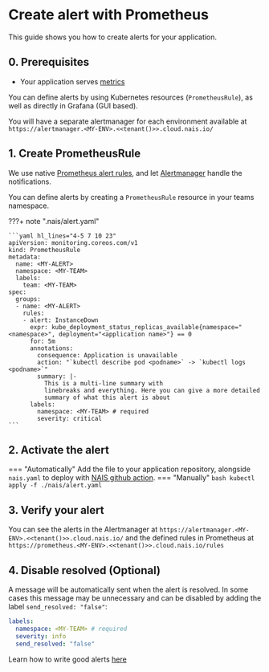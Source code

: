 # Create alert with Prometheus

This guide shows you how to create alerts for your application.

## 0. Prerequisites

- Your application serves [metrics](../metrics/expose.md)

You can define alerts by using Kubernetes resources (`PrometheusRule`), as well as directly in Grafana (GUI based).

You will have a separate alertmanager for each environment available at `https://alertmanager.<MY-ENV>.<<tenant()>>.cloud.nais.io/`

## 1. Create PrometheusRule

We use native [Prometheus alert rules](https://prometheus.io/docs/prometheus/latest/configuration/alerting_rules/), and let [Alertmanager](https://prometheus.io/docs/alerting/latest/alertmanager/) handle the notifications.

You can define alerts by creating a `PrometheusRule` resource in your teams namespace.

???+ note ".nais/alert.yaml"

    ```yaml hl_lines="4-5 7 10 23"
    apiVersion: monitoring.coreos.com/v1
    kind: PrometheusRule
    metadata:
      name: <MY-ALERT>
      namespace: <MY-TEAM>
      labels:
        team: <MY-TEAM>
    spec:
      groups:
      - name: <MY-ALERT>
        rules:
        - alert: InstanceDown
          expr: kube_deployment_status_replicas_available{namespace="<namespace>", deployment="<application name>"} == 0
          for: 5m
          annotations:
            consequence: Application is unavailable
            action: "`kubectl describe pod <podname>` -> `kubectl logs <podname>`"
            summary: |-
              This is a multi-line summary with
              linebreaks and everything. Here you can give a more detailed
              summary of what this alert is about
          labels:
            namespace: <MY-TEAM> # required
            severity: critical
    ```

## 2. Activate the alert
=== "Automatically"
    Add the file to your application repository, alongside `nais.yaml` to deploy with [NAIS github action](../../github-action.md).
=== "Manually"
    ```bash
    kubectl apply -f ./nais/alert.yaml
    ```

## 3. Verify your alert
You can see the alerts in the Alertmanager at `https://alertmanager.<MY-ENV>.<<tenant()>>.cloud.nais.io/` and the defined rules in Prometheus at `https://prometheus.<MY-ENV>.<<tenant()>>.cloud.nais.io/rules`

## 4. Disable resolved (Optional)

A message will be automatically sent when the alert is resolved. In some cases this message may be unnecessary and can be disabled by adding the label `send_resolved: "false"`:

```yaml
labels:
  namespace: <MY-TEAM> # required
  severity: info
  send_resolved: "false"
```

Learn how to write good alerts [here](../../../explanation/observability/alerting.md)
